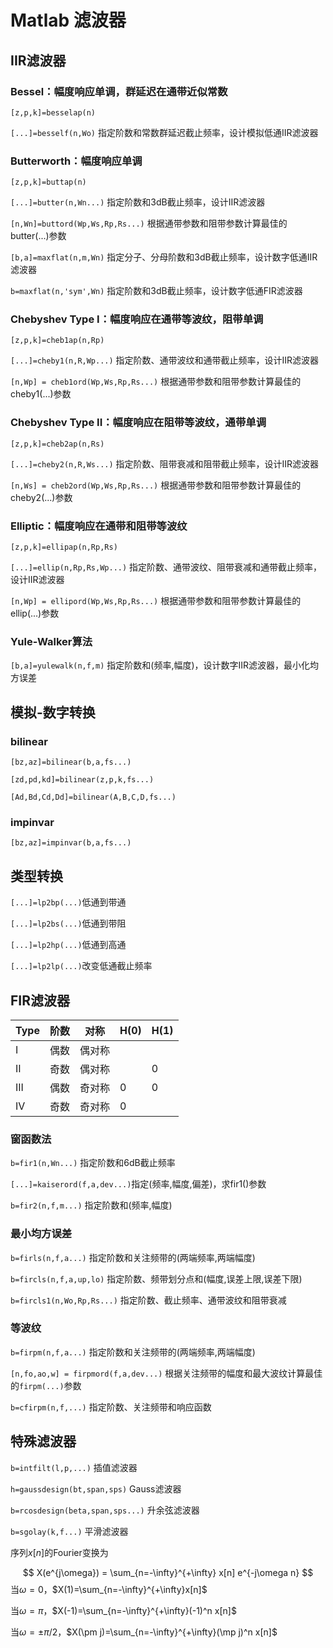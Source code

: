 # Matlab 滤波器

## IIR滤波器

### Bessel：幅度响应单调，群延迟在通带近似常数

`[z,p,k]=besselap(n)`

`[...]=besself(n,Wo)` 指定阶数和常数群延迟截止频率，设计模拟低通IIR滤波器

### Butterworth：幅度响应单调

`[z,p,k]=buttap(n)`

`[...]=butter(n,Wn...)` 指定阶数和3dB截止频率，设计IIR滤波器

`[n,Wn]=buttord(Wp,Ws,Rp,Rs...)` 根据通带参数和阻带参数计算最佳的butter(...)参数

`[b,a]=maxflat(n,m,Wn)` 指定分子、分母阶数和3dB截止频率，设计数字低通IIR滤波器

`b=maxflat(n,'sym',Wn)` 指定阶数和3dB截止频率，设计数字低通FIR滤波器

### Chebyshev Type I：幅度响应在通带等波纹，阻带单调

`[z,p,k]=cheb1ap(n,Rp)`

`[...]=cheby1(n,R,Wp...)` 指定阶数、通带波纹和通带截止频率，设计IIR滤波器

`[n,Wp] = cheb1ord(Wp,Ws,Rp,Rs...)` 根据通带参数和阻带参数计算最佳的cheby1(...)参数

### Chebyshev Type II：幅度响应在阻带等波纹，通带单调

`[z,p,k]=cheb2ap(n,Rs)`

`[...]=cheby2(n,R,Ws...)` 指定阶数、阻带衰减和阻带截止频率，设计IIR滤波器

`[n,Ws] = cheb2ord(Wp,Ws,Rp,Rs...)` 根据通带参数和阻带参数计算最佳的cheby2(...)参数

### Elliptic：幅度响应在通带和阻带等波纹

`[z,p,k]=ellipap(n,Rp,Rs)`

`[...]=ellip(n,Rp,Rs,Wp...)` 指定阶数、通带波纹、阻带衰减和通带截止频率，设计IIR滤波器

`[n,Wp] = ellipord(Wp,Ws,Rp,Rs...)` 根据通带参数和阻带参数计算最佳的ellip(...)参数

### Yule-Walker算法

`[b,a]=yulewalk(n,f,m)` 指定阶数和(频率,幅度)，设计数字IIR滤波器，最小化均方误差

## 模拟-数字转换

### bilinear

`[bz,az]=bilinear(b,a,fs...)`

`[zd,pd,kd]=bilinear(z,p,k,fs...)`

`[Ad,Bd,Cd,Dd]=bilinear(A,B,C,D,fs...)`

### impinvar

`[bz,az]=impinvar(b,a,fs...)`

## 类型转换

`[...]=lp2bp(...)`低通到带通

`[...]=lp2bs(...)`低通到带阻

`[...]=lp2hp(...)`低通到高通

`[...]=lp2lp(...)`改变低通截止频率

## FIR滤波器

| Type | 阶数   | 对称   | H(0) | H(1) |
| ---- | ---- | ---- | ---- | ---- |
| I    | 偶数   | 偶对称  |      |      |
| II   | 奇数   | 偶对称  |      | 0    |
| III  | 偶数   | 奇对称  | 0    | 0    |
| IV   | 奇数   | 奇对称  | 0    |      |

### 窗函数法

`b=fir1(n,Wn...)` 指定阶数和6dB截止频率

`[...]=kaiserord(f,a,dev...)`指定(频率,幅度,偏差)，求fir1()参数

`b=fir2(n,f,m...)` 指定阶数和(频率,幅度)

### 最小均方误差

`b=firls(n,f,a...)` 指定阶数和关注频带的(两端频率,两端幅度)

`b=fircls(n,f,a,up,lo)` 指定阶数、频带划分点和(幅度,误差上限,误差下限)

`b=fircls1(n,Wo,Rp,Rs...)` 指定阶数、截止频率、通带波纹和阻带衰减

### 等波纹

`b=firpm(n,f,a...)` 指定阶数和关注频带的(两端频率,两端幅度)

`[n,fo,ao,w] = firpmord(f,a,dev...)` 根据关注频带的幅度和最大波纹计算最佳的`firpm(...)`参数

`b=cfirpm(n,f,...)` 指定阶数、关注频带和响应函数

## 特殊滤波器

`b=intfilt(l,p,...)` 插值滤波器

`h=gaussdesign(bt,span,sps)` Gauss滤波器

`b=rcosdesign(beta,span,sps...)` 升余弦滤波器

`b=sgolay(k,f...)` 平滑滤波器



序列$x[n]$的Fourier变换为

$$
X(e^{j\omega}) = \sum_{n=-\infty}^{+\infty} x[n] e^{-j\omega n}
$$
当$\omega=0$，$X(1)=\sum_{n=-\infty}^{+\infty}x[n]$

当$\omega=\pi$，$X(-1)=\sum_{n=-\infty}^{+\infty}(-1)^n x[n]$

当$\omega=\pm\pi/2$，$X(\pm j)=\sum_{n=-\infty}^{+\infty}(\mp j)^n x[n]$

